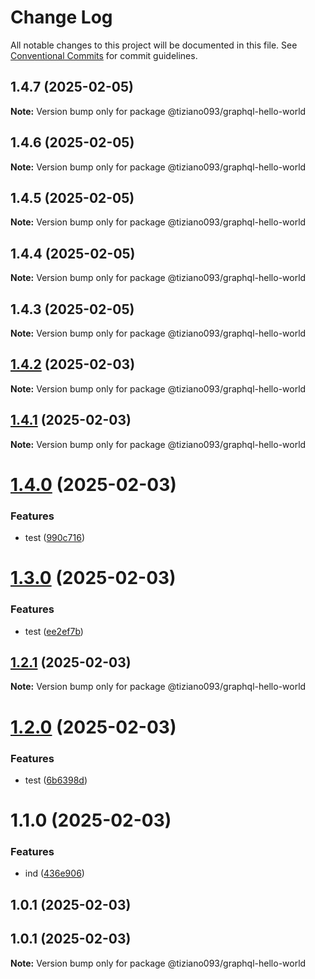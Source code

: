 # Change Log

All notable changes to this project will be documented in this file.
See [Conventional Commits](https://conventionalcommits.org) for commit guidelines.

## 1.4.7 (2025-02-05)

**Note:** Version bump only for package @tiziano093/graphql-hello-world

## 1.4.6 (2025-02-05)

**Note:** Version bump only for package @tiziano093/graphql-hello-world

## 1.4.5 (2025-02-05)

**Note:** Version bump only for package @tiziano093/graphql-hello-world

## 1.4.4 (2025-02-05)

**Note:** Version bump only for package @tiziano093/graphql-hello-world

## 1.4.3 (2025-02-05)

**Note:** Version bump only for package @tiziano093/graphql-hello-world

## [1.4.2](https://github.com/tiziano093/graphql-nodeJS/compare/@tiziano093/graphql-hello-world@1.4.1...@tiziano093/graphql-hello-world@1.4.2) (2025-02-03)

**Note:** Version bump only for package @tiziano093/graphql-hello-world

## [1.4.1](https://github.com/tiziano093/graphql-nodeJS/compare/@tiziano093/graphql-hello-world@1.4.0...@tiziano093/graphql-hello-world@1.4.1) (2025-02-03)

**Note:** Version bump only for package @tiziano093/graphql-hello-world

# [1.4.0](https://github.com/tiziano093/graphql-nodeJS/compare/@tiziano093/graphql-hello-world@1.3.0...@tiziano093/graphql-hello-world@1.4.0) (2025-02-03)

### Features

- test ([990c716](https://github.com/tiziano093/graphql-nodeJS/commit/990c71672e3a2d6a62e7e4e1a528983aca666903))

# [1.3.0](https://github.com/tiziano093/graphql-nodeJS/compare/@tiziano093/graphql-hello-world@1.2.1...@tiziano093/graphql-hello-world@1.3.0) (2025-02-03)

### Features

- test ([ee2ef7b](https://github.com/tiziano093/graphql-nodeJS/commit/ee2ef7b1e3b2cd95bd76a93554a434bc1d29987b))

## [1.2.1](https://github.com/tiziano093/graphql-nodeJS/compare/@tiziano093/graphql-hello-world@1.2.0...@tiziano093/graphql-hello-world@1.2.1) (2025-02-03)

**Note:** Version bump only for package @tiziano093/graphql-hello-world

# [1.2.0](https://github.com/tiziano093/graphql-nodeJS/compare/@tiziano093/graphql-hello-world@1.1.0...@tiziano093/graphql-hello-world@1.2.0) (2025-02-03)

### Features

- test ([6b6398d](https://github.com/tiziano093/graphql-nodeJS/commit/6b6398dc26e9abc77b5f7888961beae25191ad3d))

# 1.1.0 (2025-02-03)

### Features

- ind ([436e906](https://github.com/tiziano093/graphql-nodeJS/commit/436e906aaff89fc97a09a9239ec379927922528c))

## 1.0.1 (2025-02-03)

## 1.0.1 (2025-02-03)

**Note:** Version bump only for package @tiziano093/graphql-hello-world
